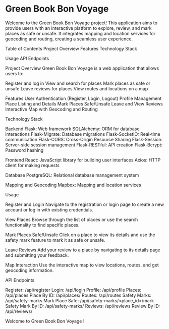 # Green Book Bon Voyage
Welcome to the Green Book Bon Voyage project! This application aims to provide users with an interactive platform to explore, review, and mark places as safe or unsafe. It integrates mapping and location services for geocoding and routing, creating a seamless user experience.

Table of Contents
Project Overview
Features
Technology Stack

Usage
API Endpoints



Project Overview
Green Book Bon Voyage is a web application that allows users to:

Register and log in
View and search for places
Mark places as safe or unsafe
Leave reviews for places
View routes and locations on a map

Features
User Authentication (Register, Login, Logout)
Profile Management
Place Listing and Details
Mark Places Safe/Unsafe
Leave and View Reviews
Interactive Map with Geocoding and Routing

Technology Stack

Backend
Flask: Web framework
SQLAlchemy: ORM for database interactions
Flask-Migrate: Database migrations
Flask-SocketIO: Real-time communication
Flask-CORS: Cross-Origin Resource Sharing
Flask-Session: Server-side session management
Flask-RESTful: API creation
Flask-Bcrypt: Password hashing

Frontend
React: JavaScript library for building user interfaces
Axios: HTTP client for making requests

Database
PostgreSQL: Relational database management system

Mapping and Geocoding
Mapbox: Mapping and location services

Usage

Register and Login
Navigate to the registration or login page to create a new account or log in with existing credentials.

View Places
Browse through the list of places or use the search functionality to find specific places.

Mark Places Safe/Unsafe
Click on a place to view its details and use the safety mark feature to mark it as safe or unsafe.

Leave Reviews
Add your review to a place by navigating to its details page and submitting your feedback.

Map Interaction
Use the interactive map to view locations, routes, and get geocoding information.

API Endpoints

Register: /api/register
Login: /api/login
Profile: /api/profile
Places: /api/places
Place By ID: /api/places/<id>
Routes: /api/routes
Safety Marks: /api/safety-marks
Mark Place Safe: /api/safety-marks/<place_id>/mark
Safety Mark By ID: /api/safety-marks/<id>
Reviews: /api/reviews
Review By ID: /api/reviews/<id>

Welcome to Green Book Bon Voyage !


